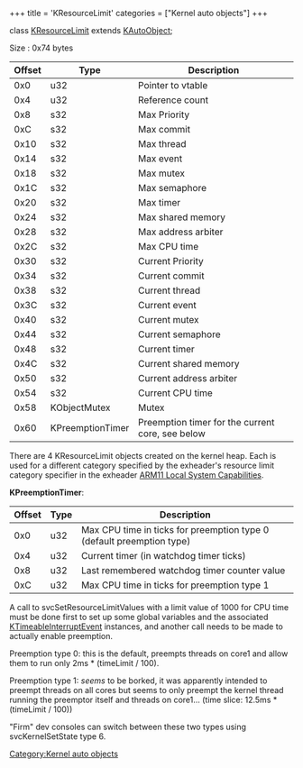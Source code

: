 +++
title = 'KResourceLimit'
categories = ["Kernel auto objects"]
+++

class [KResourceLimit](KResourceLimit "wikilink") extends
[KAutoObject](KAutoObject "wikilink");

Size : 0x74 bytes

| Offset | Type             | Description                                      |
|--------|------------------|--------------------------------------------------|
| 0x0    | u32              | Pointer to vtable                                |
| 0x4    | u32              | Reference count                                  |
| 0x8    | s32              | Max Priority                                     |
| 0xC    | s32              | Max commit                                       |
| 0x10   | s32              | Max thread                                       |
| 0x14   | s32              | Max event                                        |
| 0x18   | s32              | Max mutex                                        |
| 0x1C   | s32              | Max semaphore                                    |
| 0x20   | s32              | Max timer                                        |
| 0x24   | s32              | Max shared memory                                |
| 0x28   | s32              | Max address arbiter                              |
| 0x2C   | s32              | Max CPU time                                     |
| 0x30   | s32              | Current Priority                                 |
| 0x34   | s32              | Current commit                                   |
| 0x38   | s32              | Current thread                                   |
| 0x3C   | s32              | Current event                                    |
| 0x40   | s32              | Current mutex                                    |
| 0x44   | s32              | Current semaphore                                |
| 0x48   | s32              | Current timer                                    |
| 0x4C   | s32              | Current shared memory                            |
| 0x50   | s32              | Current address arbiter                          |
| 0x54   | s32              | Current CPU time                                 |
| 0x58   | KObjectMutex     | Mutex                                            |
| 0x60   | KPreemptionTimer | Preemption timer for the current core, see below |

There are 4 KResourceLimit objects created on the kernel heap. Each is
used for a different category specified by the exheader's resource limit
category specifier in the exheader [ARM11 Local System
Capabilities](NCCH/Extended_Header#ARM11_Local_System_Capabilities "wikilink").

**KPreemptionTimer**:

| Offset | Type | Description                                                           |
|--------|------|-----------------------------------------------------------------------|
| 0x0    | u32  | Max CPU time in ticks for preemption type 0 (default preemption type) |
| 0x4    | u32  | Current timer (in watchdog timer ticks)                               |
| 0x8    | u32  | Last remembered watchdog timer counter value                          |
| 0xC    | u32  | Max CPU time in ticks for preemption type 1                           |

A call to svcSetResourceLimitValues with a limit value of 1000 for CPU
time must be done first to set up some global variables and the
associated [KTimeableInterruptEvent](KTimeableInterruptEvent "wikilink")
instances, and another call needs to be made to actually enable
preemption.

Preemption type 0: this is the default, preempts threads on core1 and
allow them to run only 2ms \* (timeLimit / 100).

Preemption type 1: *seems* to be borked, it was apparently intended to
preempt threads on all cores but seems to only preempt the kernel thread
running the preemptor itself and threads on core1... (time slice: 12.5ms
\* (timeLimit / 100))

"Firm" dev consoles can switch between these two types using
svcKernelSetState type 6.

[Category:Kernel auto objects](Category:Kernel_auto_objects "wikilink")
